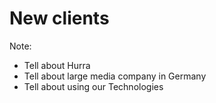 #  New clients

Note:
- Tell about Hurra
- Tell about large media company in Germany
- Tell about using our Technologies
